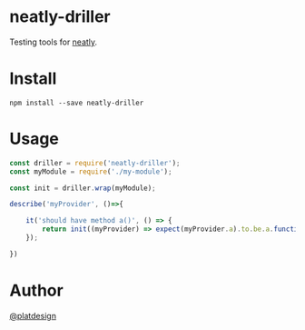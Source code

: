 # neatly-driller

Testing tools for [neatly](https://github.com/node-neatly/neatly).


# Install

`npm install --save neatly-driller`


# Usage

```javascript
const driller = require('neatly-driller');
const myModule = require('./my-module');

const init = driller.wrap(myModule);

describe('myProvider', ()=>{

	it('should have method a()', () => {
		return init((myProvider) => expect(myProvider.a).to.be.a.function());
	});

})
```


# Author

[@platdesign](https://twitter.com/platdesign)

